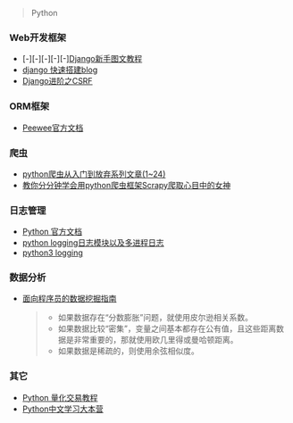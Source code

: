 > Python

### Web开发框架
- [-][-][-][-][-][Django新手图文教程](http://www.cnblogs.com/feixuelove1009/p/5823135.html)
- [django 快速搭建blog](http://www.cnblogs.com/fnng/p/3737964.html)
- [Django进阶之CSRF](http://www.cnblogs.com/zhaof/p/6281482.html)

### ORM框架
- [Peewee官方文档](http://docs.peewee-orm.com/en/latest/peewee/quickstart.html)

### 爬虫
- [python爬虫从入门到放弃系列文章(1~24)](http://www.cnblogs.com/zhaof/category/1007686.html)
- [教你分分钟学会用python爬虫框架Scrapy爬取心目中的女神](https://www.cnblogs.com/wanghzh/p/5824181.html)

### 日志管理
- [Python 官方文档](https://docs.python.org/2/library/logging.html)
- [python logging日志模块以及多进程日志](http://www.jianshu.com/p/d615bf01e37b)
- [python3 logging](https://www.cnblogs.com/Andy963/p/7067460.html)

### 数据分析
- [面向程序员的数据挖掘指南](https://www.gitbook.com/book/yourtion/dataminingguide/details)

    >- 如果数据存在“分数膨胀”问题，就使用皮尔逊相关系数。
    >- 如果数据比较“密集”，变量之间基本都存在公有值，且这些距离数据是非常重要的，那就使用欧几里得或曼哈顿距离。
    >- 如果数据是稀疏的，则使用余弦相似度。



### 其它
- [Python 量化交易教程](https://wizardforcel.gitbooks.io/python-quant-uqer/content/)
- [Python中文学习大本营](http://www.pythondoc.com/)
